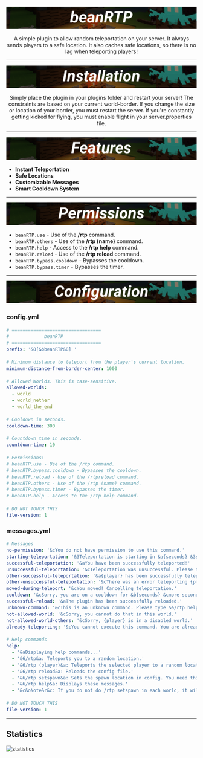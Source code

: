 <p align="center">
  <img src="https://github.com/beanbeanjuice/beanRTP/blob/master/Images/Finished/beanRTP.png?raw=true" alt="beanRTP Logo"/>
</p>
<center>
  A simple plugin to allow random teleportation on your server. It always sends players to a safe location. It also caches safe locations, so there is no lag when teleporting players!
</center>

---

<p align="center">
  <img src="https://github.com/beanbeanjuice/beanRTP/blob/master/Images/Finished/Installation.png?raw=true" alt="installation"/>
</p>

<center>
  Simply place the plugin in your plugins folder and restart your server! The constraints are based on your current world-border. If you change the size or location of your border, you must restart the server. If you're constantly getting kicked for flying, you must enable flight in your server.properties file.
</center>

---

<p align="center">
  <img src="https://github.com/beanbeanjuice/beanRTP/blob/master/Images/Finished/Features.png?raw=true" alt="features"/>
</p>

* **Instant Teleportation**
* **Safe Locations**
* **Customizable Messages**
* **Smart Cooldown System**

---

<p align="center">
  <img src="https://github.com/beanbeanjuice/beanRTP/blob/master/Images/Finished/Permissions.png?raw=true" alt="permissions"/>
</p>

* `beanRTP.use` - Use of the **/rtp** command.
* `beanRTP.others` - Use of the **/rtp (name)** command.
* `beanRTP.help` - Access to the **/rtp help** command.
* `beanRTP.reload` - Use of the **/rtp reload** command.
* `beanRTP.bypass.cooldown` - Bypasses the cooldown.
* `beanRTP.bypass.timer` - Bypasses the timer.

---

<p align="center">
  <img src="https://github.com/beanbeanjuice/beanRTP/blob/master/Images/Finished/Configuration.png?raw=true" alt="configuration"/>
</p>

### config.yml
```YAML
# =================================
#             beanRTP
# =================================
prefix: '&8[&bbeanRTP&8] '

# Minimum distance to teleport from the player's current location.
minimum-distance-from-border-center: 1000

# Allowed Worlds. This is case-sensitive.
allowed-worlds:
  - world
  - world_nether
  - world_the_end

# Cooldown in seconds.
cooldown-time: 300

# Countdown time in seconds.
countdown-time: 10

# Permissions:
# beanRTP.use - Use of the /rtp command.
# beanRTP.bypass.cooldown - Bypasses the cooldown.
# beanRTP.reload - Use of the /rtpreload command.
# beanRTP.others - Use of the /rtp (name) command.
# beanRTP.bypass.timer - Bypasses the timer.
# beanRTP.help - Access to the /rtp help command.

# DO NOT TOUCH THIS
file-version: 1
```

### messages.yml
```YAML
# Messages
no-permission: '&cYou do not have permission to use this command.'
starting-teleportation: '&3Teleportation is starting in &a{seconds} &3seconds...'
successful-teleportation: '&aYou have been successfully teleported!'
unsuccessful-teleportation: '&cTeleportation was unsuccessful. Please try again.'
other-successful-teleportation: '&a{player} has been successfully teleported.'
other-unsuccessful-teleportation: '&cThere was an error teleporting {player}. Please try again.'
moved-during-teleport: '&cYou moved! Cancelling teleportation.'
cooldown: '&cSorry, you are on a cooldown for &b{seconds} &cmore seconds.'
successful-reload: '&aThe plugin has been successfully reloaded.'
unknown-command: '&cThis is an unknown command. Please type &a/rtp help &cfor more information.'
not-allowed-world: '&cSorry, you cannot do that in this world.'
not-allowed-world-others: '&cSorry, {player} is in a disabled world.'
already-teleporting: '&cYou cannot execute this command. You are already teleporting.'

# Help commands
help:
  - '&aDisplaying help commands...'
  - '&6/rtp&a: Teleports you to a random location.'
  - '&6/rtp (player)&a: Teleports the selected player to a random location.'
  - '&6/rtp reload&a: Reloads the config file.'
  - '&6/rtp setspawn&a: Sets the spawn location in config. You need this in order for the plugin to work properly.'
  - '&6/rtp help&a: Displays these messages.'
  - '&c&oNote&r&c: If you do not do /rtp setspawn in each world, it will use the default coordinates of X = 0 and Z = 0.'

# DO NOT TOUCH THIS
file-version: 1
```

---

## Statistics
![statistics](https://bstats.org/signatures/bukkit/beanRTP.svg)
